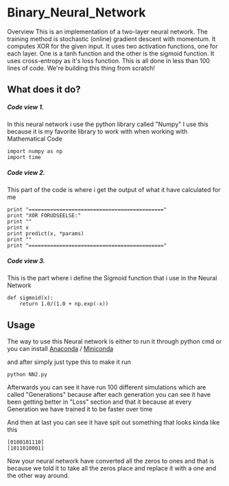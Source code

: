 # Binary_Neural_Network

Overview This is an implementation of a two-layer neural network. The training method is stochastic (online) gradient descent with momentum. It computes XOR for the given input. It uses two activation functions, one for each layer. One is a tanh function and the other is the sigmoid function. It uses cross-entropy as it's loss function. This is all done in less than 100 lines of code. We're building this thing from scratch!

## What does it do?

##### Code view 1.

In this neural network i use the python library called "Numpy" I use this because it is my favorite library to work with when working with Mathematical Code

```
import numpy as np
import time
```

##### Code view 2.

This part of the code is where i get the output of what it have calculated for me

```
print "============================================"
print "XOR FORUDSEELSE:"
print ""
print x
print predict(x, *params)
print ""
print "============================================"
```

##### Code view 3.

This is the part where i define the Sigmoid function that i use in the Neural Network

```
def sigmoid(x):
    return 1.0/(1.0 + np.exp(-x))
```

## Usage

The way to use this Neural network is either to run it through python cmd or you can install [Anaconda](https://anaconda.org/anaconda/python) / [Miniconda](https://conda.io/miniconda.html)

and after simply just type this to make it run
```
python NN2.py
```
 Afterwards you can see it have run 100 different simulations which are called "Generations" because after each generation you can see it have been getting better in "Loss" section and that it because at every Generation we have trained it to be faster over time

 And then at last you can see it have spit out something that looks kinda like this
```
[0100101110]
[1011010001]
```
Now your neural network have converted all the zeros to ones and that is because we told it to take all the zeros place and replace it with a one and the other way around.


